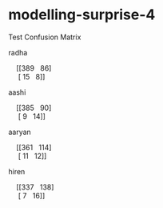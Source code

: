 # modelling-surprise-4

Test Confusion Matrix

radha

&nbsp;&nbsp;&nbsp;&nbsp;[[389   &nbsp;&nbsp;86] <br />
 &nbsp;&nbsp;&nbsp;&nbsp; [ 15   &nbsp;&nbsp;8]]

aashi

&nbsp;&nbsp;&nbsp;&nbsp;[[385   &nbsp;&nbsp;90] <br />
&nbsp;&nbsp;&nbsp;&nbsp; [  9   &nbsp;&nbsp;14]]

aaryan

&nbsp;&nbsp;&nbsp;&nbsp;[[361   &nbsp;&nbsp;114] <br />
&nbsp;&nbsp;&nbsp;&nbsp; [ 11    &nbsp;&nbsp;12]]

hiren

&nbsp;&nbsp;&nbsp;&nbsp;[[337   &nbsp;&nbsp;138] <br />
&nbsp;&nbsp;&nbsp;&nbsp; [  7    &nbsp;&nbsp;16]]
